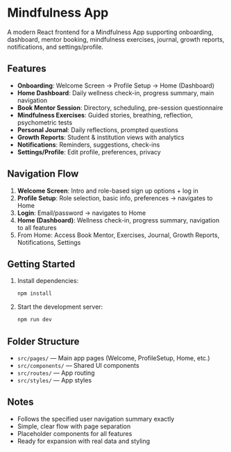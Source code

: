 # Mindfulness App

A modern React frontend for a Mindfulness App supporting onboarding, dashboard, mentor booking, mindfulness exercises, journal, growth reports, notifications, and settings/profile.

## Features
- **Onboarding**: Welcome Screen → Profile Setup → Home (Dashboard)
- **Home Dashboard**: Daily wellness check-in, progress summary, main navigation
- **Book Mentor Session**: Directory, scheduling, pre-session questionnaire
- **Mindfulness Exercises**: Guided stories, breathing, reflection, psychometric tests
- **Personal Journal**: Daily reflections, prompted questions
- **Growth Reports**: Student & institution views with analytics
- **Notifications**: Reminders, suggestions, check-ins
- **Settings/Profile**: Edit profile, preferences, privacy

## Navigation Flow
1. **Welcome Screen**: Intro and role-based sign up options + log in
2. **Profile Setup**: Role selection, basic info, preferences → navigates to Home
3. **Login**: Email/password → navigates to Home
4. **Home (Dashboard)**: Wellness check-in, progress summary, navigation to all features
5. From Home: Access Book Mentor, Exercises, Journal, Growth Reports, Notifications, Settings

## Getting Started

1. Install dependencies:
   ```sh
   npm install
   ```
2. Start the development server:
   ```sh
   npm run dev
   ```

## Folder Structure
- `src/pages/` — Main app pages (Welcome, ProfileSetup, Home, etc.)
- `src/components/` — Shared UI components
- `src/routes/` — App routing
- `src/styles/` — App styles

## Notes
- Follows the specified user navigation summary exactly
- Simple, clear flow with page separation
- Placeholder components for all features
- Ready for expansion with real data and styling
